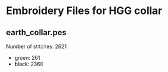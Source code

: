 Embroidery Files for HGG collar
===============================

earth_collar.pes
---------
Number of stitches: 2621
 * green: 261
 * black: 2360
